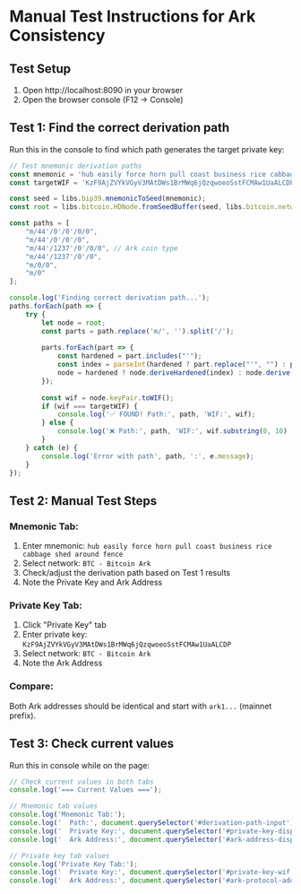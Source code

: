 # Manual Test Instructions for Ark Consistency

## Test Setup
1. Open http://localhost:8090 in your browser
2. Open the browser console (F12 -> Console)

## Test 1: Find the correct derivation path

Run this in the console to find which path generates the target private key:

```javascript
// Test mnemonic derivation paths
const mnemonic = 'hub easily force horn pull coast business rice cabbage shed around fence';
const targetWIF = 'KzF9AjZVYkVGyV3MAtDWs1BrMWq6jQzqwoeoSstFCMAw1UaALCDP';

const seed = libs.bip39.mnemonicToSeed(mnemonic);
const root = libs.bitcoin.HDNode.fromSeedBuffer(seed, libs.bitcoin.networks.bitcoin);

const paths = [
    "m/44'/0'/0'/0/0",
    "m/44'/0'/0'/0",  
    "m/44'/1237'/0'/0/0", // Ark coin type
    "m/44'/1237'/0'/0",
    "m/0/0",
    "m/0"
];

console.log('Finding correct derivation path...');
paths.forEach(path => {
    try {
        let node = root;
        const parts = path.replace('m/', '').split('/');
        
        parts.forEach(part => {
            const hardened = part.includes("'");
            const index = parseInt(hardened ? part.replace("'", "") : part);
            node = hardened ? node.deriveHardened(index) : node.derive(index);
        });
        
        const wif = node.keyPair.toWIF();
        if (wif === targetWIF) {
            console.log('✅ FOUND! Path:', path, 'WIF:', wif);
        } else {
            console.log('❌ Path:', path, 'WIF:', wif.substring(0, 10) + '...');
        }
    } catch (e) {
        console.log('Error with path', path, ':', e.message);
    }
});
```

## Test 2: Manual Test Steps

### Mnemonic Tab:
1. Enter mnemonic: `hub easily force horn pull coast business rice cabbage shed around fence`
2. Select network: `BTC - Bitcoin Ark`
3. Check/adjust the derivation path based on Test 1 results
4. Note the Private Key and Ark Address

### Private Key Tab:
1. Click "Private Key" tab
2. Enter private key: `KzF9AjZVYkVGyV3MAtDWs1BrMWq6jQzqwoeoSstFCMAw1UaALCDP`
3. Select network: `BTC - Bitcoin Ark`
4. Note the Ark Address

### Compare:
Both Ark addresses should be identical and start with `ark1...` (mainnet prefix).

## Test 3: Check current values

Run this in console while on the page:

```javascript
// Check current values in both tabs
console.log('=== Current Values ===');

// Mnemonic tab values
console.log('Mnemonic Tab:');
console.log('  Path:', document.querySelector('#derivation-path-input')?.value);
console.log('  Private Key:', document.querySelector('#private-key-display')?.value);
console.log('  Ark Address:', document.querySelector('#ark-address-display')?.value);

// Private key tab values  
console.log('Private Key Tab:');
console.log('  Private Key:', document.querySelector('#private-key-wif')?.value);
console.log('  Ark Address:', document.querySelector('#ark-protocol-address')?.value);
```